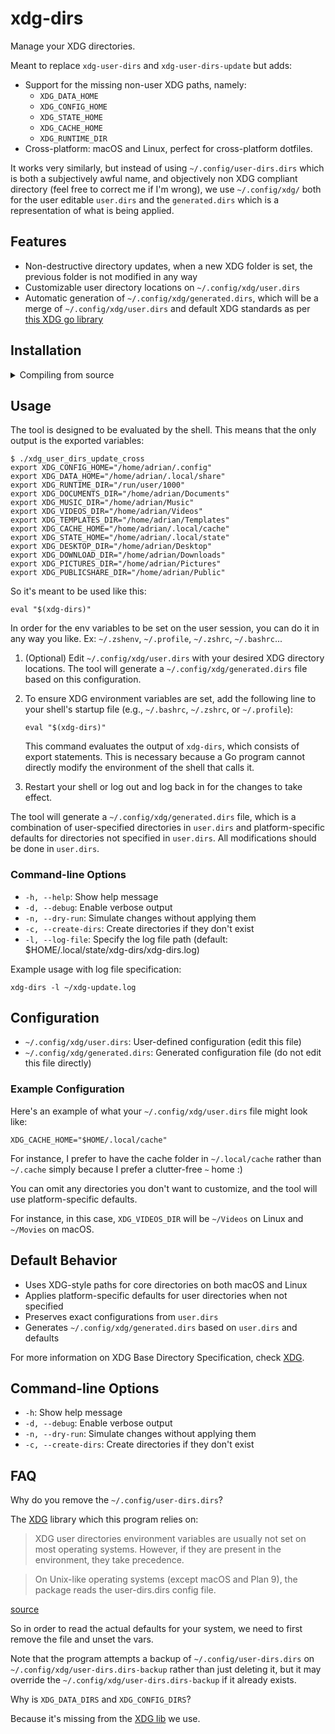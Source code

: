 # xdg-dirs

Manage your XDG directories.

Meant to replace `xdg-user-dirs` and `xdg-user-dirs-update` but adds:

- Support for the missing non-user XDG paths, namely:
   - `XDG_DATA_HOME`
   - `XDG_CONFIG_HOME`
   - `XDG_STATE_HOME`
   - `XDG_CACHE_HOME`
   - `XDG_RUNTIME_DIR`
- Cross-platform: macOS and Linux, perfect for cross-platform dotfiles.

It works very similarly, but instead of using `~/.config/user-dirs.dirs` which is both a subjectively awful name, and objectively non XDG compliant directory (feel free to correct me if I'm wrong), we use `~/.config/xdg/` both for the user editable `user.dirs` and the `generated.dirs` which is a representation of what is being applied.

## Features

- Non-destructive directory updates, when a new XDG folder is set, the previous folder is not modified in any way
- Customizable user directory locations on `~/.config/xdg/user.dirs`
- Automatic generation of `~/.config/xdg/generated.dirs`, which will be a merge of `~/.config/xdg/user.dirs` and default XDG standards as per [this XDG go library](https://github.com/adrg/xdg)

## Installation

<details>
<summary>Compiling from source</summary>

To compile `xdg-dirs` for macOS and aarch64 Linux (Raspberry Pi), follow these steps:

1. Ensure you have Go installed on your system. You can download it from https://golang.org/dl/

2. Clone the repository:
   ```
   git clone https://github.com/yourusername/xdg-dirs.git
   cd xdg-dirs
   ```

3. Compile for your current system:
   ```
   go build -o xdg-dirs
   ```

4. Move the binary to a directory in your PATH:
   ```
   sudo mv xdg-dirs /usr/local/bin/
   ```

</details>

## Usage

The tool is designed to be evaluated by the shell. This means that the only output is the exported variables:

```
$ ./xdg_user_dirs_update_cross
export XDG_CONFIG_HOME="/home/adrian/.config"
export XDG_DATA_HOME="/home/adrian/.local/share"
export XDG_RUNTIME_DIR="/run/user/1000"
export XDG_DOCUMENTS_DIR="/home/adrian/Documents"
export XDG_MUSIC_DIR="/home/adrian/Music"
export XDG_VIDEOS_DIR="/home/adrian/Videos"
export XDG_TEMPLATES_DIR="/home/adrian/Templates"
export XDG_CACHE_HOME="/home/adrian/.local/cache"
export XDG_STATE_HOME="/home/adrian/.local/state"
export XDG_DESKTOP_DIR="/home/adrian/Desktop"
export XDG_DOWNLOAD_DIR="/home/adrian/Downloads"
export XDG_PICTURES_DIR="/home/adrian/Pictures"
export XDG_PUBLICSHARE_DIR="/home/adrian/Public"
```

So it's meant to be used like this:

```
eval "$(xdg-dirs)"
```

In order for the env variables to be set on the user session, you can do it in any way you like. Ex: `~/.zshenv`, `~/.profile`, `~/.zshrc`, `~/.bashrc`...


1. (Optional) Edit `~/.config/xdg/user.dirs` with your desired XDG directory locations. The tool will generate a `~/.config/xdg/generated.dirs` file based on this configuration.

2. To ensure XDG environment variables are set, add the following line to your shell's startup file (e.g., `~/.bashrc`, `~/.zshrc`, or `~/.profile`):
   ```
   eval "$(xdg-dirs)"
   ```

   This command evaluates the output of `xdg-dirs`, which consists of export statements. This is necessary because a Go program cannot directly modify the environment of the shell that calls it.

3. Restart your shell or log out and log back in for the changes to take effect.

The tool will generate a `~/.config/xdg/generated.dirs` file, which is a combination of user-specified directories in `user.dirs` and platform-specific defaults for directories not specified in `user.dirs`. All modifications should be done in `user.dirs`.

### Command-line Options

- `-h, --help`: Show help message
- `-d, --debug`: Enable verbose output
- `-n, --dry-run`: Simulate changes without applying them
- `-c, --create-dirs`: Create directories if they don't exist
- `-l, --log-file`: Specify the log file path (default: $HOME/.local/state/xdg-dirs/xdg-dirs.log)

Example usage with log file specification:
```
xdg-dirs -l ~/xdg-update.log
```

## Configuration

- `~/.config/xdg/user.dirs`: User-defined configuration (edit this file)
- `~/.config/xdg/generated.dirs`: Generated configuration file (do not edit this file directly)

### Example Configuration

Here's an example of what your `~/.config/xdg/user.dirs` file might look like:

```
XDG_CACHE_HOME="$HOME/.local/cache"
```

For instance, I prefer to have the cache folder in `~/.local/cache` rather than `~/.cache` simply because I prefer a clutter-free `~` home :)

You can omit any directories you don't want to customize, and the tool will use platform-specific defaults.

For instance, in this case, `XDG_VIDEOS_DIR` will be `~/Videos` on Linux and `~/Movies` on macOS.

## Default Behavior

- Uses XDG-style paths for core directories on both macOS and Linux
- Applies platform-specific defaults for user directories when not specified
- Preserves exact configurations from `user.dirs`
- Generates `~/.config/xdg/generated.dirs` based on `user.dirs` and defaults

For more information on XDG Base Directory Specification, check [XDG](https://github.com/adrg/xdg).

## Command-line Options

- `-h`: Show help message
- `-d, --debug`: Enable verbose output
- `-n, --dry-run`: Simulate changes without applying them
- `-c, --create-dirs`: Create directories if they don't exist

## FAQ

Why do you remove the `~/.config/user-dirs.dirs`?

The [XDG](https://github.com/adrg/xdg) library which this program relies on:

> XDG user directories environment variables are usually not set on most operating systems. However, if they are present in the environment, they take precedence.

> On Unix-like operating systems (except macOS and Plan 9), the package reads the user-dirs.dirs config file.

[source](https://github.com/adrg/xdg?tab=readme-ov-file#xdg-user-directories)

So in order to read the actual defaults for your system, we need to first remove the file and unset the vars.

Note that the program attempts a backup of `~/.config/user-dirs.dirs` on `~/.config/xdg/user-dirs.dirs-backup` rather than just deleting it, but it may override the `~/.config/xdg/user-dirs.dirs-backup` if it already exists.

Why is `XDG_DATA_DIRS` and `XDG_CONFIG_DIRS`?

Because it's missing from the [XDG lib](https://github.com/adrg/xdg) we use.
